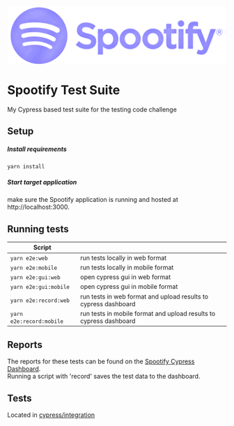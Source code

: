 ![alt text](Spootify_Logo.png "Logo")
# Spootify Test Suite

My Cypress based test suite for the testing code challenge

## Setup
##### Install requirements
```
yarn install
```
##### Start target application
make sure the Spootify application is running and hosted at http://localhost:3000.

## Running tests

| Script       |                        |
|--------------|------------------------------------------------|
| ```yarn e2e:web```         | run tests locally in web format |
| ```yarn e2e:mobile```         | run tests locally in mobile format |
| ```yarn e2e:gui:web```      | open cypress gui in web format |
| ```yarn e2e:gui:mobile```      | open cypress gui in mobile format |
| ```yarn e2e:record:web```   | run tests in web format and upload results to cypress dashboard |
| ```yarn e2e:record:mobile```   | run tests in mobile format and upload results to cypress dashboard |


## Reports
The reports for these tests can be found on the [Spootify Cypress Dashboard](https://dashboard.cypress.io/projects/hpu3z2/).  
Running a script with 'record' saves the test data to the dashboard.

## Tests

Located in [cypress/integration](https://github.com/mjcadz/spootify-test-suite/tree/main/cypress/integration)
